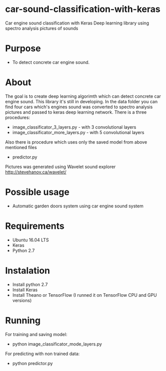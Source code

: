 # car-sound-classification-with-keras
Car engine sound classification with Keras Deep learning library using spectro analysis pictures of sounds

# Purpose
- To detect concrete car engine sound.

# About
The goal is to create deep learning algorimth which can detect concrete car engine sound. This library it's still in developing. In the data folder you can find four cars which's engines sound was converted to spectro analysis pictures and passed to keras deep learning network. There is a three procedures:
- image_classificator_3_layers.py - with 3 convolutional layers
- image_classificator_more_layers.py - with 5 convolutional layers

Also there is procedure which uses only the saved model from above mentioned files
- predictor.py

Pictures was generated using Wavelet sound explorer http://stevehanov.ca/wavelet/

# Possible usage
- Automatic garden doors system using car engine sound system

# Requirements
- Ubuntu 16.04 LTS
- Keras
- Python 2.7

# Instalation
- Install python 2.7
- Install Keras 
- Install Theano or TensorFlow (I runned it on TensorFlow CPU and GPU versions)

# Running
For training and saving model:
- python image_classificator_mode_layers.py

For predicting with non trained data:
- python predictor.py
